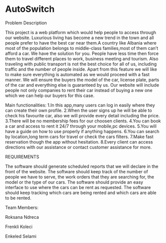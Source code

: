 # AutoSwitch
Problem Description 

This project is a web platform which would help people to access through our website. Luxurious living has become a new trend in the town and all people prefer to have the best car near them.A country like Albania where most of the population belongs to middle-class families,most of them can’t afford a car. We have the solution for you. People have less time then force them to travel different places to work, business meeting and tourism. Also traveling with public transport is not the best choice for all of us, including traffic and the number of people inside. Apart from this feature we will like to make sure everything is automated as we would proceed with a fast manner. We will ensure the buyers the model of the car, license plate, parts of the car and everything else is guaranteed by us. Our website will include people not only companies to rent their car instead of buying a new one which we can help our buyers for this case.

Main functionalities:
1.In this app,many users can log in easily where they can create their own profile.
2.When the user signs up he will be able to check his favourite car, also we will provide every detail including the price.
3.There will be no membership fees for our choosen clients.
4.You can book a car and access to rent it 24/7 through your mobile,pc devices.
5.You will have a guide on how to use properly if anything happens.
6.You can search by location,long term cars for travel or check the cars filters.
7.Make fast reservation though the app without hesitation.
8.Every client can access directions with our assistance or contact customer assistance for more.

REQUIREMENTS

The software should generate scheduled reports that we will declare in the front of the website. 
The software should keep track of the number of people we have to serve, the work orders that they are searching for, the model or the type of our cars. 
The software should provide an easy interface to use where the cars can be rent as requested. The software should keep tracking which cars are being rented and which cars are able to be rented.

Team Members: 

Roksana Ndreca

Frenkli Koleci

Enkeled Selami
